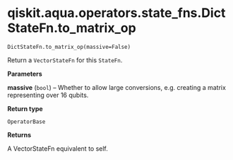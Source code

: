 # qiskit.aqua.operators.state\_fns.DictStateFn.to\_matrix\_op

`DictStateFn.to_matrix_op(massive=False)`

Return a `VectorStateFn` for this `StateFn`.

**Parameters**

**massive** (`bool`) – Whether to allow large conversions, e.g. creating a matrix representing over 16 qubits.

**Return type**

`OperatorBase`

**Returns**

A VectorStateFn equivalent to self.

